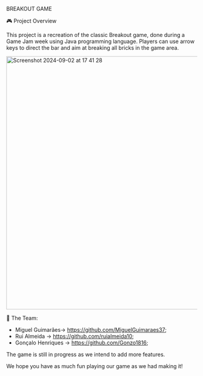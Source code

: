 BREAKOUT GAME

🎮 Project Overview

This project is a recreation of the classic Breakout game, done during a Game Jam week using Java programming language. Players can use arrow keys to direct the bar and aim at breaking all bricks in the game area. 

<img width="668" alt="Screenshot 2024-09-02 at 17 41 28" src="https://github.com/user-attachments/assets/21afd46d-6b68-4a4c-8da7-9b1bc30667e7">





🚀 The Team:

* Miguel Guimarães-> https://github.com/MiguelGuimaraes37;
* Rui Almeida -> https://github.com/ruialmeida10;
* Gonçalo Henriques -> https://github.com/Gonzo1816;


The game is still in progress as we intend to add more features.

We hope you have as much fun playing our game as we had making it! 

